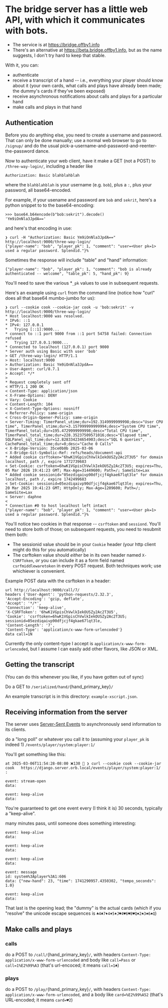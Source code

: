 # The bridge server has a little web API, with which it communicates with bots.

* The service is at https://bridge.offby1.info
* There's an alternative at https://beta.bridge.offby1.info, but as the name suggests, I don't try hard to keep that stable.

With it, you can:

- authenticate
- receive a transcript of a hand -- i.e., everything your player should know about it (your own cards, what calls and plays have already been made; the dummy's cards if they've been exposed)
- receive asynchronous notifications about calls and plays for a particular hand
- make calls and plays in that hand

## Authentication

Before you do anything else, you need to create a username and password.  That can only be done manually; use a normal web browser to go to `/signup/` and do the usual pick-a-username-and-password-and-reenter-the-password dance.

Now to authenticate your web client, have it make a GET (not a POST) to `/three-way-login/`, including a header like

    Authorization: Basic blahblahblah

where the `blahblahblah` is your username (e.g. `bob`), plus a `:`, plus your password, all base64-encoded.

For example, if your usename and password are `bob` and `sekrit`, here's a python snippet to to the base64-encoding:

    >>> base64.b64encode(b"bob:sekrit").decode()
    'Ym9iOnNla3JpdA=='

and here's that encoding in use:

    ❯ curl -H "Authorization: Basic Ym9iOnNla3JpdA==" http://localhost:9000/three-way-login/
    {"player-name": "bob", "player_pk": 1, "comment": "user=<User pk=1> used a regular password. Splendid."}%

Sometimes the response will include "table" and "hand" information:

    {"player-name": "bob", "player_pk": 1, "comment": "bob is already authenticated -- welcome", "table_pk": 5, "hand_pk": 9}

You'll need to save the various *`_pk` values to use in subsequent requests.

Here's an example using `curl` from the command line (notice how "curl" does all that base64 mumbo-jumbo for us):

    ❯ curl --cookie cook --cookie-jar cook -u 'bob:sekrit' -v http://localhost:9000/three-way-login/
    * Host localhost:9000 was resolved.
    * IPv6: ::1
    * IPv4: 127.0.0.1
    *   Trying [::1]:9000...
    * connect to ::1 port 9000 from ::1 port 54758 failed: Connection refused
    *   Trying 127.0.0.1:9000...
    * Connected to localhost (127.0.0.1) port 9000
    * Server auth using Basic with user 'bob'
    > GET /three-way-login/ HTTP/1.1
    > Host: localhost:9000
    > Authorization: Basic Ym9iOnNla3JpdA==
    > User-Agent: curl/8.7.1
    > Accept: */*
    >
    * Request completely sent off
    < HTTP/1.1 200 OK
    < Content-Type: application/json
    < X-Frame-Options: DENY
    < Vary: Cookie
    < Content-Length: 104
    < X-Content-Type-Options: nosniff
    < Referrer-Policy: same-origin
    < Cross-Origin-Opener-Policy: same-origin
    < Server-Timing: TimerPanel_utime;dur=192.3149999999998;desc="User CPU time", TimerPanel_stime;dur=3.157999999999994;desc="System CPU time", TimerPanel_total;dur=195.4729999999998;desc="Total CPU time", TimerPanel_total_time;dur=228.35237509571016;desc="Elapsed time", SQLPanel_sql_time;dur=12.828334234654903;desc="SQL 6 queries", CachePanel_total_time;dur=0;desc="Cache 0 Calls"
    < X-Bridge-Version: 35ce0b0b 2025-03-06
    < X-Bridge-Git-Symbolic-Ref: refs/heads/document-api
    * Added cookie csrftoken="6hwK1VGpisChVwlkIekOUSZy2Ac2T3U5" for domain localhost, path /, expire 1772739683
    < Set-Cookie: csrftoken=6hwK1VGpisChVwlkIekOUSZy2Ac2T3U5; expires=Thu, 05 Mar 2026 19:41:23 GMT; Max-Age=31449600; Path=/; SameSite=Lax
    * Added cookie sessionid="05ezdiqaivp90dfjcjf4gkae67lqt3le" for domain localhost, path /, expire 1742499683
    < Set-Cookie: sessionid=05ezdiqaivp90dfjcjf4gkae67lqt3le; expires=Thu, 20 Mar 2025 19:41:23 GMT; HttpOnly; Max-Age=1209600; Path=/; SameSite=Lax
    < Server: daphne
    <
    * Connection #0 to host localhost left intact
    {"player-name": "bob", "player_pk": 1, "comment": "user=<User pk=1> used a regular password. Splendid."}%

You'll notice two cookies in that response -- `csrftoken` and `sessiond`.  You'll need to store both of those; on subsequent requests, you need to resubmit them both:

- The sessionid value should be in your `Cookie` header (your http client might do this for you automatically)
- The csrftoken value should *either* be in its own header named `X-CSRFToken`, *or* you can include it as a form field named `csrfmiddlewaretoken` in every POST request. Both techniques work; use whichiever is convenient.

Example POST data with the csrftoken in a header:

    url http://localhost:9000/call/7/
    headers {'User-Agent': 'python-requests/2.32.3',
    'Accept-Encoding': 'gzip, deflate',
    'Accept': '*/*',
    'Connection': 'keep-alive',
    'X-CSRFToken': '6hwK1VGpisChVwlkIekOUSZy2Ac2T3U5',
    'Cookie': 'csrftoken=6hwK1VGpisChVwlkIekOUSZy2Ac2T3U5; sessionid=05ezdiqaivp90dfjcjf4gkae67lqt3le,
    'Content-Length': '7',
    'Content-Type': 'application/x-www-form-urlencoded'}
    data call=1N

Currently the only content-type I accept is `application/x-www-form-urlencoded`, but I assume I can easily add other flavors, like JSON or XML.

## Getting the transcript

(You can do this whenever you like, if you have gotten out of sync)

Do a GET to `/serialized/hand/`{hand_primary_key}`/`

An example transcript is in this directory: `example-xscript.json`.

## Receiving information from the server

The server uses [Server-Sent Events](https://developer.mozilla.org/en-US/docs/Web/API/Server-sent_events) to asynchronously send information to its clients.

do a "long poll" or whatever you call it to (assuming your `player_pk` is indeed 1) `/events/player/system:player:1/`

You'll get something like this:

    at 2025-03-06T11:54:28-08:00 ❌130  ❯ curl --cookie cook --cookie-jar cook   https://django.server.orb.local/events/player/system:player:1/
    :

    event: stream-open
    data:

    event: keep-alive
    data:

You're guaranteed to get one event every (I think it is) 30 seconds, typically a "keep-alive".

many minutes pass, until someone does something interesting:

    event: keep-alive
    data:

    event: keep-alive
    data:

    event: keep-alive
    data:

    event: message
    id: system%3Aplayer%3A1:606
    data: {"new-hand": 23, "time": 1741290957.4350302, "tempo_seconds": 1.0}

    event: keep-alive
    data:

That last is the opening lead; the "dummy" is the actual cards (which if you "resolve" the unicode escape sequences is `♣4♣7♦4♦5♦J♥4♥6♥8♥Q♠2♠3♠6♠Q`)

## Make calls and plays

### calls

do a POST to `/call/`{hand_primary_key}`/`, with headers `Content-Type: application/x-www-form-urlencoded` and body like `call=Pass` or `call=1%E2%99%A3` (that's url-encoced; it means `call=1♣`)

### plays

do a POST to `/play/`{hand_primary_key}`/`, with headers `Content-Type: application/x-www-form-urlencoded`, and a body like `card=%E2%99%A52` (that's URL-encoded; it means `card=♥2`)
